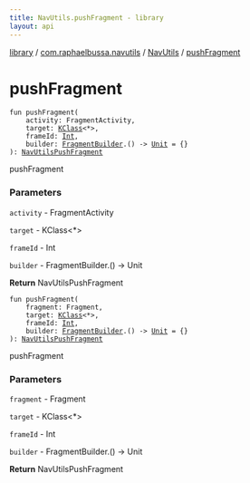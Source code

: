 ```yaml
---
title: NavUtils.pushFragment - library
layout: api
---
```


<div class='api-docs-breadcrumbs'><a href="../../index.html">library</a> / <a href="../index.html">com.raphaelbussa.navutils</a> / <a href="index.html">NavUtils</a> / <a href="./push-fragment.html">pushFragment</a></div>

# pushFragment

<div class="overload-group" markdown="1">

<div class="signature"><code><span class="keyword">fun </span><span class="identifier">pushFragment</span><span class="symbol">(</span><br/>&nbsp;&nbsp;&nbsp;&nbsp;<span class="parameterName" id="com.raphaelbussa.navutils.NavUtils.Companion$pushFragment(androidx.fragment.app.FragmentActivity, kotlin.reflect.KClass((kotlin.Any)), kotlin.Int, kotlin.Function1((com.raphaelbussa.navutils.fragment.FragmentBuilder, kotlin.Unit)))/activity">activity</span><span class="symbol">:</span>&nbsp;<span class="identifier">FragmentActivity</span><span class="symbol">, </span><br/>&nbsp;&nbsp;&nbsp;&nbsp;<span class="parameterName" id="com.raphaelbussa.navutils.NavUtils.Companion$pushFragment(androidx.fragment.app.FragmentActivity, kotlin.reflect.KClass((kotlin.Any)), kotlin.Int, kotlin.Function1((com.raphaelbussa.navutils.fragment.FragmentBuilder, kotlin.Unit)))/target">target</span><span class="symbol">:</span>&nbsp;<a href="https://kotlinlang.org/api/latest/jvm/stdlib/kotlin.reflect/-k-class/index.html"><span class="identifier">KClass</span></a><span class="symbol">&lt;</span><span class="identifier">*</span><span class="symbol">&gt;</span><span class="symbol">, </span><br/>&nbsp;&nbsp;&nbsp;&nbsp;<span class="parameterName" id="com.raphaelbussa.navutils.NavUtils.Companion$pushFragment(androidx.fragment.app.FragmentActivity, kotlin.reflect.KClass((kotlin.Any)), kotlin.Int, kotlin.Function1((com.raphaelbussa.navutils.fragment.FragmentBuilder, kotlin.Unit)))/frameId">frameId</span><span class="symbol">:</span>&nbsp;<a href="https://kotlinlang.org/api/latest/jvm/stdlib/kotlin/-int/index.html"><span class="identifier">Int</span></a><span class="symbol">, </span><br/>&nbsp;&nbsp;&nbsp;&nbsp;<span class="parameterName" id="com.raphaelbussa.navutils.NavUtils.Companion$pushFragment(androidx.fragment.app.FragmentActivity, kotlin.reflect.KClass((kotlin.Any)), kotlin.Int, kotlin.Function1((com.raphaelbussa.navutils.fragment.FragmentBuilder, kotlin.Unit)))/builder">builder</span><span class="symbol">:</span>&nbsp;<a href="../../com.raphaelbussa.navutils.fragment/-fragment-builder/index.html"><span class="identifier">FragmentBuilder</span></a><span class="symbol">.</span><span class="symbol">(</span><span class="symbol">)</span>&nbsp;<span class="symbol">-&gt;</span>&nbsp;<a href="https://kotlinlang.org/api/latest/jvm/stdlib/kotlin/-unit/index.html"><span class="identifier">Unit</span></a>&nbsp;<span class="symbol">=</span>&nbsp;{}<br/><span class="symbol">)</span><span class="symbol">: </span><a href="../../com.raphaelbussa.navutils.fragment/-nav-utils-push-fragment/index.html"><span class="identifier">NavUtilsPushFragment</span></a></code></div>

pushFragment

### Parameters

<code>activity</code> - FragmentActivity

<code>target</code> - KClass&lt;*&gt;

<code>frameId</code> - Int

<code>builder</code> - FragmentBuilder.() -&gt; Unit

**Return**
NavUtilsPushFragment

</div>
<div class="overload-group" markdown="1">

<div class="signature"><code><span class="keyword">fun </span><span class="identifier">pushFragment</span><span class="symbol">(</span><br/>&nbsp;&nbsp;&nbsp;&nbsp;<span class="parameterName" id="com.raphaelbussa.navutils.NavUtils.Companion$pushFragment(androidx.fragment.app.Fragment, kotlin.reflect.KClass((kotlin.Any)), kotlin.Int, kotlin.Function1((com.raphaelbussa.navutils.fragment.FragmentBuilder, kotlin.Unit)))/fragment">fragment</span><span class="symbol">:</span>&nbsp;<span class="identifier">Fragment</span><span class="symbol">, </span><br/>&nbsp;&nbsp;&nbsp;&nbsp;<span class="parameterName" id="com.raphaelbussa.navutils.NavUtils.Companion$pushFragment(androidx.fragment.app.Fragment, kotlin.reflect.KClass((kotlin.Any)), kotlin.Int, kotlin.Function1((com.raphaelbussa.navutils.fragment.FragmentBuilder, kotlin.Unit)))/target">target</span><span class="symbol">:</span>&nbsp;<a href="https://kotlinlang.org/api/latest/jvm/stdlib/kotlin.reflect/-k-class/index.html"><span class="identifier">KClass</span></a><span class="symbol">&lt;</span><span class="identifier">*</span><span class="symbol">&gt;</span><span class="symbol">, </span><br/>&nbsp;&nbsp;&nbsp;&nbsp;<span class="parameterName" id="com.raphaelbussa.navutils.NavUtils.Companion$pushFragment(androidx.fragment.app.Fragment, kotlin.reflect.KClass((kotlin.Any)), kotlin.Int, kotlin.Function1((com.raphaelbussa.navutils.fragment.FragmentBuilder, kotlin.Unit)))/frameId">frameId</span><span class="symbol">:</span>&nbsp;<a href="https://kotlinlang.org/api/latest/jvm/stdlib/kotlin/-int/index.html"><span class="identifier">Int</span></a><span class="symbol">, </span><br/>&nbsp;&nbsp;&nbsp;&nbsp;<span class="parameterName" id="com.raphaelbussa.navutils.NavUtils.Companion$pushFragment(androidx.fragment.app.Fragment, kotlin.reflect.KClass((kotlin.Any)), kotlin.Int, kotlin.Function1((com.raphaelbussa.navutils.fragment.FragmentBuilder, kotlin.Unit)))/builder">builder</span><span class="symbol">:</span>&nbsp;<a href="../../com.raphaelbussa.navutils.fragment/-fragment-builder/index.html"><span class="identifier">FragmentBuilder</span></a><span class="symbol">.</span><span class="symbol">(</span><span class="symbol">)</span>&nbsp;<span class="symbol">-&gt;</span>&nbsp;<a href="https://kotlinlang.org/api/latest/jvm/stdlib/kotlin/-unit/index.html"><span class="identifier">Unit</span></a>&nbsp;<span class="symbol">=</span>&nbsp;{}<br/><span class="symbol">)</span><span class="symbol">: </span><a href="../../com.raphaelbussa.navutils.fragment/-nav-utils-push-fragment/index.html"><span class="identifier">NavUtilsPushFragment</span></a></code></div>

pushFragment

### Parameters

<code>fragment</code> - Fragment

<code>target</code> - KClass&lt;*&gt;

<code>frameId</code> - Int

<code>builder</code> - FragmentBuilder.() -&gt; Unit

**Return**
NavUtilsPushFragment

</div>

